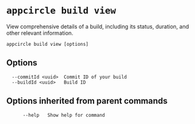 # `appcircle build view`

View comprehensive details of a build, including its status, duration, and other relevant information.

```plaintext
appcircle build view [options]
```

## Options

```plaintext
  --commitId <uuid>  Commit ID of your build
  --buildId <uuid>   Build ID
```
## Options inherited from parent commands

```plaintext
      --help   Show help for command
```
